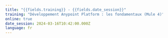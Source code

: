 ```yaml
---
title: "{{fields.training}} - {{fields.date_session}}"
training: "Développement Anypoint Platform : les fondamentaux (Mule 4)"
online: true
date_session: 2024-03-16T10:42:00.000Z
language: fr
---
```

